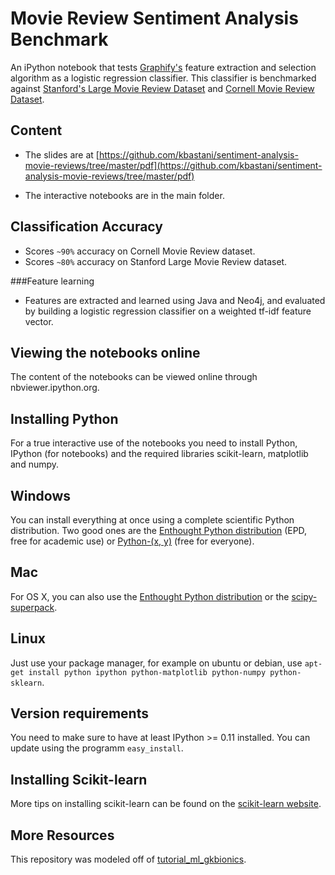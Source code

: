Movie Review Sentiment Analysis Benchmark
================================

An iPython notebook that tests [Graphify's](http://github.com/graphify/graphify) feature extraction and selection algorithm as a logistic regression classifier. This classifier is benchmarked against [Stanford's Large Movie Review Dataset](http://ai.stanford.edu/~amaas//data/sentiment/) and [Cornell Movie Review Dataset](http://www.cs.cornell.edu/people/pabo/movie-review-data/).

Content
-------
- The slides are at [https://github.com/kbastani/sentiment-analysis-movie-reviews/tree/master/pdf](https://github.com/kbastani/sentiment-analysis-movie-reviews/tree/master/pdf)

- The interactive notebooks are in the main folder.

Classification Accuracy
--------
- Scores `~90%` accuracy on Cornell Movie Review dataset.
- Scores `~80%` accuracy on Stanford Large Movie Review dataset.

###Feature learning
- Features are extracted and learned using Java and Neo4j, and evaluated by building a logistic regression classifier on a weighted tf-idf feature vector.

Viewing the notebooks online
----------------------------
The content of the notebooks can be viewed online through nbviewer.ipython.org.

Installing Python
-----------------
For a true interactive use of the notebooks you need to install Python, IPython (for notebooks) and the required libraries scikit-learn, matplotlib and numpy.

Windows
-------
You can install everything at once using a complete scientific Python distribution.
Two good ones are the [Enthought Python distribution](http://www.enthought.com/products/epd.php) (EPD, free for academic use) or  [Python-(x, y)](http://code.google.com/p/pythonxy/) (free for everyone).

Mac
---
For OS X, you can also use the [Enthought Python distribution](http://www.enthought.com/products/epd.php) or the [scipy-superpack](http://fonnesbeck.github.com/ScipySuperpack/).


Linux
-----
Just use your package manager, for example on ubuntu or debian, use
``apt-get install python ipython python-matplotlib python-numpy python-sklearn``.

Version requirements
--------------------
You need to make sure to have at least IPython >= 0.11 installed. You can update using the programm ``easy_install``.

Installing Scikit-learn
-----------------------
More tips on installing scikit-learn can be found on the [scikit-learn website](http://scikit-learn.sourceforge.net/dev/install.html#installing-an-official-release).


More Resources
--------------
This repository was modeled off of [tutorial_ml_gkbionics](https://github.com/temporaer/tutorial_ml_gkbionics).
